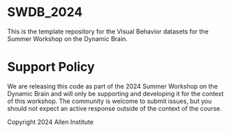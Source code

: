 # SWDB_2024

This is the template repository for the Visual Behavior datasets for the Summer Workshop on the Dynamic Brain.

# Support Policy

We are releasing this code as part of the 2024 Summer Workshop on the Dynamic Brain and will only be supporting and developing it for the context of this workshop. The community is welcome to submit issues, but you should not expect an active response outside of the context of the course.

Copyright 2024 Allen Institute






